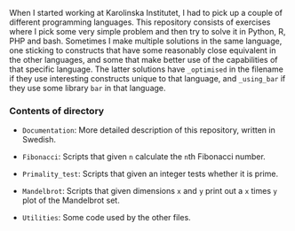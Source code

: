 When I started working at Karolinska Institutet, I had to pick up a couple of different programming languages. This repository consists of exercises where I pick some very simple problem and then try to solve it in Python, R, PHP and bash. Sometimes I make multiple solutions in the same language, one sticking to constructs that have some reasonably close equivalent in the other languages, and some that make better use of the capabilities of that specific language. The latter solutions have `_optimised` in the filename if they use interesting constructs unique to that language, and `_using_bar` if they use some library `bar` in that language.



### Contents of directory

- `Documentation`: More detailed description of this repository, written in Swedish.

- `Fibonacci`: Scripts that given `n` calculate the `n`th Fibonacci number.

- `Primality_test`: Scripts that given an integer tests whether it is prime.

- `Mandelbrot`: Scripts that given dimensions `x` and `y` print out a `x` times `y` plot of the Mandelbrot set.

- `Utilities`: Some code used by the other files.
